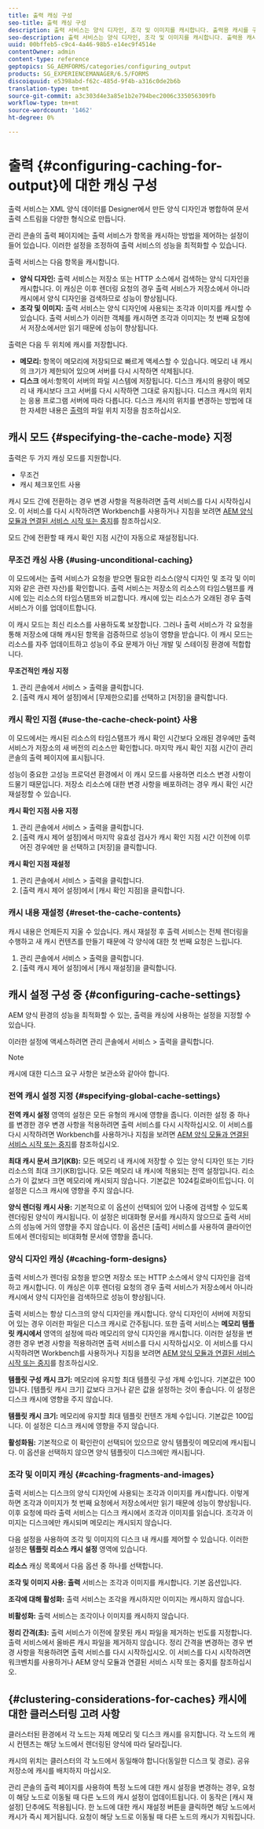 ```yaml
---
title: 출력 캐싱 구성
seo-title: 출력 캐싱 구성
description: 출력 서비스는 양식 디자인, 조각 및 이미지를 캐시합니다. 출력용 캐시를 구성하는 방법을 알아봅니다.
seo-description: 출력 서비스는 양식 디자인, 조각 및 이미지를 캐시합니다. 출력용 캐시를 구성하는 방법을 알아봅니다.
uuid: 00bffeb5-c9c4-4a46-98b5-e14ec9f4514e
contentOwner: admin
content-type: reference
geptopics: SG_AEMFORMS/categories/configuring_output
products: SG_EXPERIENCEMANAGER/6.5/FORMS
discoiquuid: e5398abd-f62c-485d-9f4b-a316c0de2b6b
translation-type: tm+mt
source-git-commit: a3c303d4e3a85e1b2e794bec2006c335056309fb
workflow-type: tm+mt
source-wordcount: '1462'
ht-degree: 0%

---
```



# 출력 {#configuring-caching-for-output}에 대한 캐싱 구성

출력 서비스는 XML 양식 데이터를 Designer에서 만든 양식 디자인과 병합하여 문서 출력 스트림을 다양한 형식으로 만듭니다.

관리 콘솔의 출력 페이지에는 출력 서비스가 항목을 캐시하는 방법을 제어하는 설정이 들어 있습니다. 이러한 설정을 조정하여 출력 서비스의 성능을 최적화할 수 있습니다.

출력 서비스는 다음 항목을 캐시합니다.

* **양식 디자인:** 출력 서비스는 저장소 또는 HTTP 소스에서 검색하는 양식 디자인을 캐시합니다. 이 캐싱은 이후 렌더링 요청의 경우 출력 서비스가 저장소에서 아니라 캐시에서 양식 디자인을 검색하므로 성능이 향상됩니다.
* **조각 및 이미지:** 출력 서비스는 양식 디자인에 사용되는 조각과 이미지를 캐시할 수 있습니다. 출력 서비스가 이러한 객체를 캐시하면 조각과 이미지는 첫 번째 요청에서 저장소에서만 읽기 때문에 성능이 향상됩니다.

출력은 다음 두 위치에 캐시를 저장합니다.

* **메모리:** 항목이 메모리에 저장되므로 빠르게 액세스할 수 있습니다. 메모리 내 캐시의 크기가 제한되어 있으며 서버를 다시 시작하면 삭제됩니다.
* **디스크** 에서:항목이 서버의 파일 시스템에 저장됩니다. 디스크 캐시의 용량이 메모리 내 캐시보다 크고 서버를 다시 시작하면 그대로 유지됩니다. 디스크 캐시의 위치는 응용 프로그램 서버에 따라 다릅니다. 디스크 캐시의 위치를 변경하는 방법에 대한 자세한 내용은 [출력](/help/forms/using/admin-help/specify-file-locations-output.md#specify-file-locations-for-output)의 파일 위치 지정을 참조하십시오.

## 캐시 모드 {#specifying-the-cache-mode} 지정

출력은 두 가지 캐싱 모드를 지원합니다.

* 무조건
* 캐시 체크포인트 사용

캐시 모드 간에 전환하는 경우 변경 사항을 적용하려면 출력 서비스를 다시 시작하십시오. 이 서비스를 다시 시작하려면 Workbench를 사용하거나 지침을 보려면 [AEM 양식 모듈과 연결된 서비스 시작 또는 중지](/help/forms/using/admin-help/starting-stopping-services.md#start-or-stop-the-services-associated-with-aem-forms-modules)를 참조하십시오.

모드 간에 전환할 때 캐시 확인 지점 시간이 자동으로 재설정됩니다.

### 무조건 캐싱 사용 {#using-unconditional-caching}

이 모드에서는 출력 서비스가 요청을 받으면 필요한 리소스(양식 디자인 및 조각 및 이미지와 같은 관련 자산)를 확인합니다. 출력 서비스는 저장소의 리소스의 타임스탬프를 캐시에 있는 리소스의 타임스탬프와 비교합니다. 캐시에 있는 리소스가 오래된 경우 출력 서비스가 이를 업데이트합니다.

이 캐시 모드는 최신 리소스를 사용하도록 보장합니다. 그러나 출력 서비스가 각 요청을 통해 저장소에 대해 캐시된 항목을 검증하므로 성능이 영향을 받습니다. 이 캐시 모드는 리소스를 자주 업데이트하고 성능이 주요 문제가 아닌 개발 및 스테이징 환경에 적합합니다.

**무조건적인 캐싱 지정**

1. 관리 콘솔에서 서비스 > 출력을 클릭합니다.
1. [출력 캐시 제어 설정]에서 [무제한으로]를 선택하고 [저장]을 클릭합니다.

### 캐시 확인 지점 {#use-the-cache-check-point} 사용

이 모드에서는 캐시된 리소스의 타임스탬프가 캐시 확인 시간보다 오래된 경우에만 출력 서비스가 저장소의 새 버전의 리소스만 확인합니다. 마지막 캐시 확인 지점 시간이 관리 콘솔의 출력 페이지에 표시됩니다.

성능이 중요한 고성능 프로덕션 환경에서 이 캐시 모드를 사용하면 리소스 변경 사항이 드물기 때문입니다. 저장소 리소스에 대한 변경 사항을 배포하려는 경우 캐시 확인 시간 재설정할 수 있습니다.

**캐시 확인 지점 사용 지정**

1. 관리 콘솔에서 서비스 > 출력을 클릭합니다.
1. [출력 캐시 제어 설정]에서 마지막 유효성 검사가 캐시 확인 지점 시간 이전에 이루어진 경우에만 을 선택하고 [저장]을 클릭합니다.

**캐시 확인 지점 재설정**

1. 관리 콘솔에서 서비스 > 출력을 클릭합니다.
1. [출력 캐시 제어 설정]에서 [캐시 확인 지점]을 클릭합니다.

### 캐시 내용 재설정 {#reset-the-cache-contents}

캐시 내용은 언제든지 지울 수 있습니다. 캐시 재설정 후 출력 서비스는 전체 렌더링을 수행하고 새 캐시 컨텐츠를 만들기 때문에 각 양식에 대한 첫 번째 요청은 느립니다.

1. 관리 콘솔에서 서비스 > 출력을 클릭합니다.
1. [출력 캐시 제어 설정]에서 [캐시 재설정]을 클릭합니다.

## 캐시 설정 구성 중 {#configuring-cache-settings}

AEM 양식 환경의 성능을 최적화할 수 있는, 출력을 캐싱에 사용하는 설정을 지정할 수 있습니다.

이러한 설정에 액세스하려면 관리 콘솔에서 서비스 > 출력을 클릭합니다.

>[!NOTE]
>
>캐시에 대한 디스크 요구 사항은 보관소와 같아야 합니다.

### 전역 캐시 설정 지정 {#specifying-global-cache-settings}

**전역 캐시 설정** 영역의 설정은 모든 유형의 캐시에 영향을 줍니다. 이러한 설정 중 하나를 변경한 경우 변경 사항을 적용하려면 출력 서비스를 다시 시작하십시오. 이 서비스를 다시 시작하려면 Workbench를 사용하거나 지침을 보려면 [AEM 양식 모듈과 연결된 서비스 시작 또는 중지](/help/forms/using/admin-help/starting-stopping-services.md#start-or-stop-the-services-associated-with-aem-forms-modules)를 참조하십시오.

**최대 캐시 문서 크기(KB):** 모든 메모리 내 캐시에 저장할 수 있는 양식 디자인 또는 기타 리소스의 최대 크기(KB)입니다. 모든 메모리 내 캐시에 적용되는 전역 설정입니다. 리소스가 이 값보다 크면 메모리에 캐시되지 않습니다. 기본값은 1024킬로바이트입니다. 이 설정은 디스크 캐시에 영향을 주지 않습니다.

**양식 렌더링 캐시 사용:** 기본적으로 이 옵션이 선택되어 있어 나중에 검색할 수 있도록 렌더링된 양식이 캐시됩니다. 이 설정은 비대화형 문서를 캐시하지 않으므로 출력 서비스의 성능에 거의 영향을 주지 않습니다. 이 옵션은 [출력] 서비스를 사용하여 클라이언트에서 렌더링되는 비대화형 문서에 영향을 줍니다.

### 양식 디자인 캐싱 {#caching-form-designs}

출력 서비스가 렌더링 요청을 받으면 저장소 또는 HTTP 소스에서 양식 디자인을 검색하고 캐시합니다. 이 캐싱은 이후 렌더링 요청의 경우 출력 서비스가 저장소에서 아니라 캐시에서 양식 디자인을 검색하므로 성능이 향상됩니다.

출력 서비스는 항상 디스크의 양식 디자인을 캐시합니다. 양식 디자인이 서버에 저장되어 있는 경우 이러한 파일은 디스크 캐시로 간주됩니다. 또한 출력 서비스는 **메모리 템플릿 캐시에서** 영역의 설정에 따라 메모리의 양식 디자인을 캐시합니다. 이러한 설정을 변경한 경우 변경 사항을 적용하려면 출력 서비스를 다시 시작하십시오. 이 서비스를 다시 시작하려면 Workbench를 사용하거나 지침을 보려면 [AEM 양식 모듈과 연결된 서비스 시작 또는 중지](/help/forms/using/admin-help/starting-stopping-services.md#start-or-stop-the-services-associated-with-aem-forms-modules)를 참조하십시오.

**템플릿 구성 캐시 크기:** 메모리에 유지할 최대 템플릿 구성 개체 수입니다. 기본값은 100입니다. [템플릿 캐시 크기] 값보다 크거나 같은 값을 설정하는 것이 좋습니다. 이 설정은 디스크 캐시에 영향을 주지 않습니다.

**템플릿 캐시 크기:** 메모리에 유지할 최대 템플릿 컨텐츠 개체 수입니다. 기본값은 100입니다. 이 설정은 디스크 캐시에 영향을 주지 않습니다.

**활성화됨:** 기본적으로 이 확인란이 선택되어 있으므로 양식 템플릿이 메모리에 캐시됩니다. 이 옵션을 선택하지 않으면 양식 템플릿이 디스크에만 캐시됩니다.

### 조각 및 이미지 캐싱 {#caching-fragments-and-images}

출력 서비스는 디스크의 양식 디자인에 사용되는 조각과 이미지를 캐시합니다. 이렇게 하면 조각과 이미지가 첫 번째 요청에서 저장소에서만 읽기 때문에 성능이 향상됩니다. 이후 요청에 따라 출력 서비스는 디스크 캐시에서 조각과 이미지를 읽습니다. 조각과 이미지는 디스크에만 캐시되며 메모리는 캐시되지 않습니다.

다음 설정을 사용하여 조각 및 이미지의 디스크 내 캐시를 제어할 수 있습니다. 이러한 설정은 **템플릿 리소스 캐시 설정** 영역에 있습니다.

**리소스** 캐싱 목록에서 다음 옵션 중 하나를 선택합니다.

**조각 및 이미지 사용: 출력** 서비스는 조각과 이미지를 캐시합니다. 기본 옵션입니다.

**조각에 대해 활성화:** 출력 서비스는 조각을 캐시하지만 이미지는 캐시하지 않습니다.

**비활성화:** 출력 서비스는 조각이나 이미지를 캐시하지 않습니다.

**정리 간격(초):** 출력 서비스가 이전에 잘못된 캐시 파일을 제거하는 빈도를 지정합니다. 출력 서비스에서 올바른 캐시 파일을 제거하지 않습니다. 정리 간격을 변경하는 경우 변경 사항을 적용하려면 출력 서비스를 다시 시작하십시오. 이 서비스를 다시 시작하려면 워크벤치를 사용하거나 AEM 양식 모듈과 연결된 서비스 시작 또는 중지를 참조하십시오.

## {#clustering-considerations-for-caches} 캐시에 대한 클러스터링 고려 사항

클러스터된 환경에서 각 노드는 자체 메모리 및 디스크 캐시를 유지합니다. 각 노드의 캐시 컨텐츠는 해당 노드에서 렌더링된 양식에 따라 달라집니다.

캐시의 위치는 클러스터의 각 노드에서 동일해야 합니다(동일한 디스크 및 경로). 공유 저장소에 캐시를 배치하지 마십시오.

관리 콘솔의 출력 페이지를 사용하여 특정 노드에 대한 캐시 설정을 변경하는 경우, 요청이 해당 노드로 이동될 때 다른 노드의 캐시 설정이 업데이트됩니다. 이 동작은 [캐시 재설정] 단추에도 적용됩니다. 한 노드에 대한 캐시 재설정 버튼을 클릭하면 해당 노드에서 캐시가 즉시 제거됩니다. 요청이 해당 노드로 이동될 때 다른 노드의 캐시가 지워집니다.
